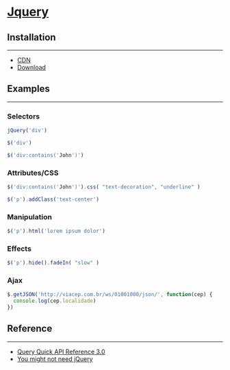 # [Jquery](https://jquery.com)

## Installation
---

* [CDN](https://code.jquery.com)
* [Download](https://jquery.com/download/)

## Examples
---

### Selectors

```js
jQuery('div')
```

```js
$('div')
```

```js
$('div:contains('John')')
```

### Attributes/CSS

```js
$('div:contains('John')').css( "text-decoration", "underline" )
```

```js
$('p').addClass('text-center')
```

### Manipulation

```js
$('p').html('lorem ipsum dolor')
```

### Effects

```js
$('p').hide().fadeIn( "slow" )
```

### Ajax

```js
$.getJSON('http://viacep.com.br/ws/01001000/json/', function(cep) {
  console.log(cep.localidade)
})
```

## Reference
---

* [Query Quick API Reference 3.0](https://oscarotero.com/jquery/)
* [You might not need jQuery](http://youmightnotneedjquery.com)